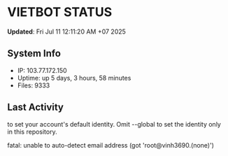 # VIETBOT STATUS
**Updated**: Fri Jul 11 12:11:20 AM +07 2025

## System Info
- IP: 103.77.172.150
- Uptime: up 5 days, 3 hours, 58 minutes
- Files: 9333

## Last Activity

to set your account's default identity.
Omit --global to set the identity only in this repository.

fatal: unable to auto-detect email address (got 'root@vinh3690.(none)')
